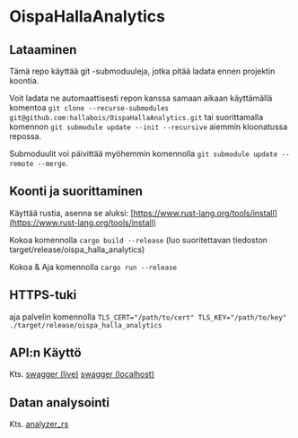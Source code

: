 # OispaHallaAnalytics
## Lataaminen
Tämä repo käyttää git -submoduuleja, jotka pitää ladata ennen projektin koontia.

Voit ladata ne automaattisesti repon kanssa samaan aikaan käyttämällä komentoa ```git clone --recurse-submodules git@github.com:hallabois/OispaHallaAnalytics.git``` tai suorittamalla komennon ```git submodule update --init --recursive``` aiemmin kloonatussa repossa.

Submoduulit voi päivittää myöhemmin komennolla ```git submodule update --remote --merge```.
## Koonti ja suorittaminen
Käyttää rustia, asenna se aluksi: [https://www.rust-lang.org/tools/install](https://www.rust-lang.org/tools/install)

Kokoa komennolla ```cargo build --release``` (luo suoritettavan tiedoston target/release/oispa_halla_analytics)

Kokoa & Aja komennolla ```cargo run --release```
## HTTPS-tuki
aja palvelin komennolla ```TLS_CERT="/path/to/cert" TLS_KEY="/path/to/key" ./target/release/oispa_halla_analytics```
## API:n Käyttö
Kts. 
[swagger (live)](https://hac.oispahalla.com:8002/overwatch)
[swagger (localhost)](https://localhost:8002/overwatch)

## Datan analysointi
Kts. [analyzer_rs](analyzer_rs)
